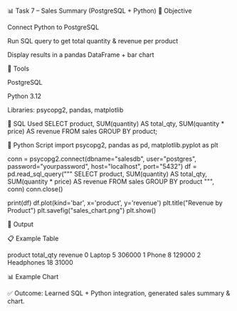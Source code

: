 📊 Task 7 – Sales Summary (PostgreSQL + Python)
🔹 Objective

Connect Python to PostgreSQL

Run SQL query to get total quantity & revenue per product

Display results in a pandas DataFrame + bar chart

🔹 Tools

PostgreSQL

Python 3.12

Libraries: psycopg2, pandas, matplotlib

🔹 SQL Used
SELECT 
    product, 
    SUM(quantity) AS total_qty, 
    SUM(quantity * price) AS revenue
FROM sales
GROUP BY product;

🔹 Python Script
import psycopg2, pandas as pd, matplotlib.pyplot as plt

conn = psycopg2.connect(dbname="salesdb", user="postgres", password="yourpassword", host="localhost", port="5432")
df = pd.read_sql_query("""
SELECT product, SUM(quantity) AS total_qty, SUM(quantity * price) AS revenue 
FROM sales GROUP BY product
""", conn)
conn.close()

print(df)
df.plot(kind='bar', x='product', y='revenue')
plt.title("Revenue by Product")
plt.savefig("sales_chart.png")
plt.show()

🔹 Output

📋 Example Table

  product     total_qty   revenue
0  Laptop            5   306000
1   Phone            8   129000
2 Headphones        18    31000


📊 Example Chart


✅ Outcome: Learned SQL + Python integration, generated sales summary & chart.